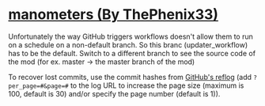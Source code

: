 # [manometers (By ThePhenix33)](https://github.com/ThePhenix33/manometers)

Unfortunately the way GitHub triggers workflows doesn't allow them to run on a schedule on a non-default branch. So this branc (updater_workflow) has to be the default. Switch to a different branch to see the source code of the mod (for ex. master -> the master branch of the mod)

To recover lost commits, use the commit hashes from [GitHub's reflog](https://api.github.com/repos/KtaneModules/manometers-ThePhenix33/events) (add `?per_page=#&page=#` to the log URL to increase the page size (maximum is 100, default is 30) and/or specify the page number (default is 1)).
